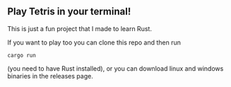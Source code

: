 ## Play Tetris in your terminal!

This is just a fun project that I made to learn Rust.

If you want to play too you can clone this repo and then run

`cargo run`

(you need to have Rust installed), or you can download linux and windows binaries in the releases page.
